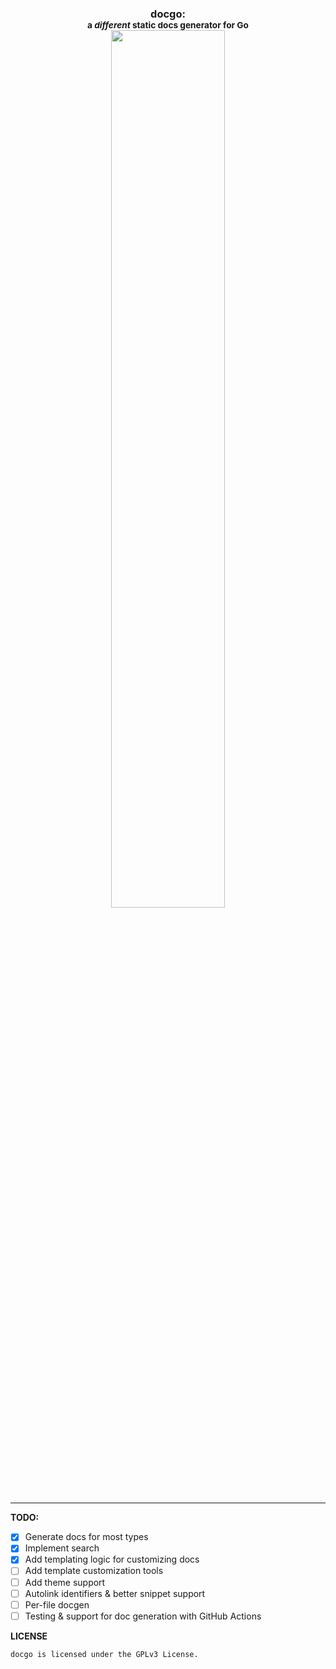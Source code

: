 <h3 align="center">docgo: <br><small>a <i>different</i> static docs generator for Go</small><br>
<img src="https://veef.menoric.com/docgo-min.png" width="60%">
</h3>
<hr />

**TODO:**

* [x] Generate docs for most types
* [x] Implement search
* [x] Add templating logic for customizing docs
* [ ] Add template customization tools
* [ ] Add theme support
* [ ] Autolink identifiers & better snippet support
* [ ] Per-file docgen
* [ ] Testing & support for doc generation with GitHub Actions

**LICENSE**

`docgo is licensed under the GPLv3 License.`
